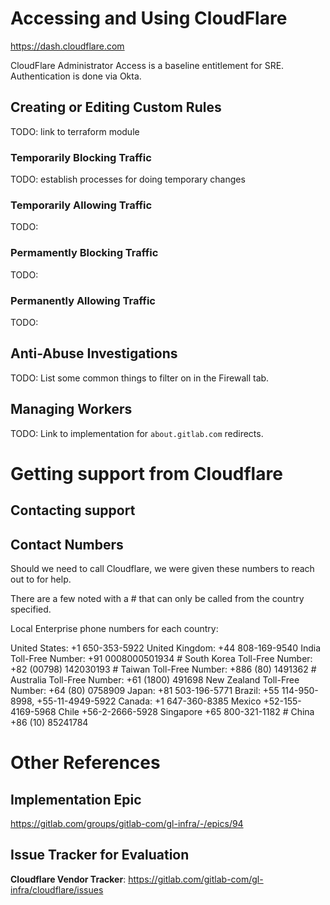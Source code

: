 # Accessing and Using CloudFlare

https://dash.cloudflare.com

CloudFlare Administrator Access is a baseline entitlement for SRE. Authentication
is done via Okta.

## Creating or Editing Custom Rules

TODO: link to terraform module

### Temporarily Blocking Traffic

TODO: establish processes for doing temporary changes

### Temporarily Allowing Traffic

TODO:

### Permamently Blocking Traffic

TODO:

### Permanently Allowing Traffic

TODO:

## Anti-Abuse Investigations

TODO: List some common things to filter on in the Firewall tab.

## Managing Workers

TODO: Link to implementation for `about.gitlab.com` redirects.

# Getting support from Cloudflare

## Contacting support


## Contact Numbers

Should we need to call Cloudflare, we were given these numbers to reach out to for help.

There are a few noted with a # that can only be called from the country specified.

Local Enterprise phone numbers for each country:

United States: +1 650-353-5922
United Kingdom: +44 808-169-9540
India Toll-Free Number: +91 0008000501934 #
South Korea Toll-Free Number: +82 (00798) 142030193 #
Taiwan Toll-Free Number: +886 (80) 1491362  #
Australia Toll-Free Number: +61 (1800) 491698
New Zealand Toll-Free Number: +64 (80) 0758909
Japan: +81 503-196-5771
Brazil: +55 114-950-8998, +55-11-4949-5922
Canada: +1 647-360-8385
Mexico +52-155-4169-5968
Chile +56-2-2666-5928
Singapore +65 800-321-1182 #
China +86 (10) 85241784

# Other References

## Implementation Epic

https://gitlab.com/groups/gitlab-com/gl-infra/-/epics/94

## Issue Tracker for Evaluation

**Cloudflare Vendor Tracker**: https://gitlab.com/gitlab-com/gl-infra/cloudflare/issues
